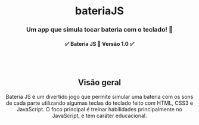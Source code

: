 <div align="center">
  <h1> bateriaJS </h1>
  <h3 align = "center">
  Um app que simula tocar bateria com o teclado! 🥁
</h3>

<h4 align = "center">
	✅ Bateria JS 🚀 Versão 1.0 ✅
</h4>

<br>

<br>

<div>
<h2>  Visão geral </h2>

Bateria JS é um divertido jogo que permite simular uma bateria com os sons de cada parte utilizando algumas teclas do teclado feito com HTML, CSS3 e JavaScript. O foco principal é treinar habilidades principalmente no JavaScript, e tem caráter educacional. 
</div>

<br>
</div>
